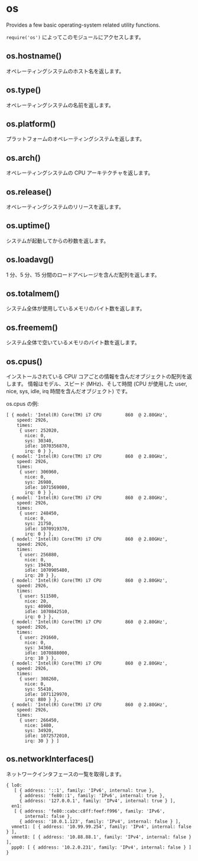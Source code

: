 # os

Provides a few basic operating-system related utility functions.

<!--
Use `require('os')` to access this module.
-->

`require('os')` によってこのモジュールにアクセスします。

## os.hostname()

<!--
Returns the hostname of the operating system.
-->

オペレーティングシステムのホスト名を返します。

## os.type()

<!--
Returns the operating system name.
-->

オペレーティングシステムの名前を返します。

## os.platform()

<!--
Returns the operating system platform.
-->

プラットフォームのオペレーティングシステムを返します。

## os.arch()

<!--
Returns the operating system CPU architecture.
-->

オペレーティングシステムの CPU アーキテクチャを返します。

## os.release()

<!--
Returns the operating system release.
-->

オペレーティングシステムのリリースを返します。

## os.uptime()

<!--
Returns the system uptime in seconds.
-->

システムが起動してからの秒数を返します。

## os.loadavg()

<!--
Returns an array containing the 1, 5, and 15 minute load averages.
-->

1 分、5 分、15 分間のロードアベレージを含んだ配列を返します。

## os.totalmem()

<!--
Returns the total amount of system memory in bytes.
-->

システム全体が使用しているメモリのバイト数を返します。

## os.freemem()

<!--
Returns the amount of free system memory in bytes.
-->

システム全体で空いているメモリのバイト数を返します。

## os.cpus()

<!--
Returns an array of objects containing information about each CPU/core installed: model, speed (in MHz), and times (an object containing the number of CPU ticks spent in: user, nice, sys, idle, and irq).
-->

インストールされている CPU/ コアごとの情報を含んだオブジェクトの配列を返します。
情報はモデル、スピード (MHz)、そして時間 (CPU が使用した user, nice, sys, idle, irq 時間を含んだオブジェクト) です。

<!--
Example inspection of os.cpus:
-->

os.cpus の例:

    [ { model: 'Intel(R) Core(TM) i7 CPU         860  @ 2.80GHz',
        speed: 2926,
        times:
         { user: 252020,
           nice: 0,
           sys: 30340,
           idle: 1070356870,
           irq: 0 } },
      { model: 'Intel(R) Core(TM) i7 CPU         860  @ 2.80GHz',
        speed: 2926,
        times:
         { user: 306960,
           nice: 0,
           sys: 26980,
           idle: 1071569080,
           irq: 0 } },
      { model: 'Intel(R) Core(TM) i7 CPU         860  @ 2.80GHz',
        speed: 2926,
        times:
         { user: 248450,
           nice: 0,
           sys: 21750,
           idle: 1070919370,
           irq: 0 } },
      { model: 'Intel(R) Core(TM) i7 CPU         860  @ 2.80GHz',
        speed: 2926,
        times:
         { user: 256880,
           nice: 0,
           sys: 19430,
           idle: 1070905480,
           irq: 20 } },
      { model: 'Intel(R) Core(TM) i7 CPU         860  @ 2.80GHz',
        speed: 2926,
        times:
         { user: 511580,
           nice: 20,
           sys: 40900,
           idle: 1070842510,
           irq: 0 } },
      { model: 'Intel(R) Core(TM) i7 CPU         860  @ 2.80GHz',
        speed: 2926,
        times:
         { user: 291660,
           nice: 0,
           sys: 34360,
           idle: 1070888000,
           irq: 10 } },
      { model: 'Intel(R) Core(TM) i7 CPU         860  @ 2.80GHz',
        speed: 2926,
        times:
         { user: 308260,
           nice: 0,
           sys: 55410,
           idle: 1071129970,
           irq: 880 } },
      { model: 'Intel(R) Core(TM) i7 CPU         860  @ 2.80GHz',
        speed: 2926,
        times:
         { user: 266450,
           nice: 1480,
           sys: 34920,
           idle: 1072572010,
           irq: 30 } } ]

## os.networkInterfaces()

<!--
Get a list of network interfaces:
-->

ネットワークインタフェースの一覧を取得します。

    { lo0: 
       [ { address: '::1', family: 'IPv6', internal: true },
         { address: 'fe80::1', family: 'IPv6', internal: true },
         { address: '127.0.0.1', family: 'IPv4', internal: true } ],
      en1: 
       [ { address: 'fe80::cabc:c8ff:feef:f996', family: 'IPv6',
           internal: false },
         { address: '10.0.1.123', family: 'IPv4', internal: false } ],
      vmnet1: [ { address: '10.99.99.254', family: 'IPv4', internal: false } ],
      vmnet8: [ { address: '10.88.88.1', family: 'IPv4', internal: false } ],
      ppp0: [ { address: '10.2.0.231', family: 'IPv4', internal: false } ] }

